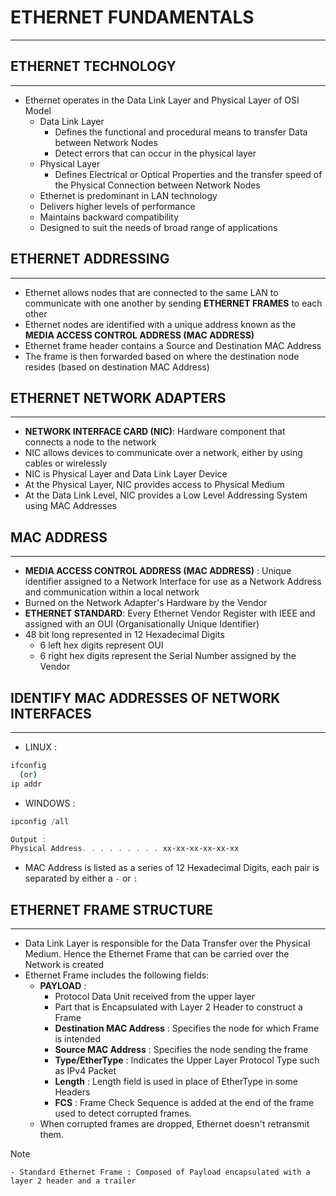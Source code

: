 # ETHERNET FUNDAMENTALS
---
## ETHERNET TECHNOLOGY
---
- Ethernet operates in the Data Link Layer and Physical Layer of OSI Model
	- Data Link Layer 
		- Defines the functional and procedural means to transfer Data between Network Nodes
		- Detect errors that can occur in the physical layer
	- Physical Layer
		- Defines Electrical or Optical Properties and the transfer speed of the Physical Connection between Network Nodes
	- Ethernet is predominant in LAN technology
	- Delivers higher levels of performance
	- Maintains backward compatibility
	- Designed to suit the needs of broad range of applications

## ETHERNET ADDRESSING
---
- Ethernet allows nodes that are connected to the same LAN to communicate with one another by sending **ETHERNET FRAMES** to each other
- Ethernet nodes are identified with a unique address known as the **MEDIA ACCESS CONTROL ADDRESS (MAC ADDRESS)**
- Ethernet frame header contains a Source and Destination MAC Address
- The frame is then forwarded based on where the destination node resides (based on destination MAC Address)

## ETHERNET NETWORK ADAPTERS
---
- **NETWORK INTERFACE CARD (NIC)**: Hardware component that connects a node to the network
- NIC allows devices to communicate over a network, either by using cables or wirelessly
- NIC is Physical Layer and Data Link Layer Device
- At the Physical Layer, NIC provides access to Physical Medium
- At the Data Link Level, NIC provides a Low Level Addressing System using MAC Addresses

## MAC ADDRESS
---
- **MEDIA ACCESS CONTROL ADDRESS (MAC ADDRESS)** : Unique identifier assigned to a Network Interface for use as a Network Address and communication within a local network
- Burned on the Network Adapter's Hardware by the Vendor
- **ETHERNET STANDARD**: Every Ethernet Vendor Register with IEEE and assigned with an OUI (Organisationally Unique Identifier)
- 48 bit long represented in 12 Hexadecimal Digits
	- 6 left hex digits represent OUI
	- 6 right hex digits represent the Serial Number assigned by the Vendor

## IDENTIFY MAC ADDRESSES OF NETWORK INTERFACES
---
- LINUX : 

```bash
ifconfig
  (or)
ip addr
```

- WINDOWS : 
```PowerShell
ipconfig /all

Output : 
Physical Address. . . . . . . . . xx-xx-xx-xx-xx-xx
```
- MAC Address is listed as a series of 12 Hexadecimal Digits, each pair is separated by either a `-` or `:` 

## ETHERNET FRAME STRUCTURE
---
- Data Link Layer is responsible for the Data Transfer over the Physical Medium. Hence the Ethernet Frame that can be carried over the Network is created
- Ethernet Frame includes the following fields:
	- **PAYLOAD** : 
		- Protocol Data Unit received from the upper layer
		- Part that is Encapsulated with Layer 2 Header to construct a Frame
		- **Destination MAC Address** : Specifies the node for which Frame is intended
		- **Source MAC Address** : Specifies the node sending the frame
		- **Type/EtherType** : Indicates the Upper Layer Protocol Type such as IPv4 Packet 
		- **Length** : Length field is used in place of EtherType in some Headers
		- **FCS** : Frame Check Sequence is added at the end of the frame used to detect corrupted frames. 
	- When corrupted frames are dropped, Ethernet doesn't retransmit them. 
> [!NOTE]
	- Standard Ethernet Frame : Composed of Payload encapsulated with a layer 2 header and a trailer
	
